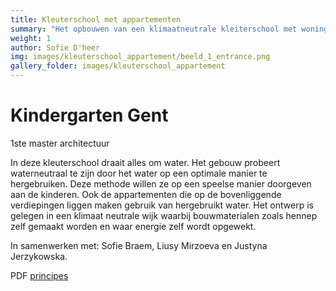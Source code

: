```yaml
---
title: Kleuterschool met appartementen
summary: "Het opbouwen van een klimaatneutrale kleiterschool met woningen. "
weight: 1
author: Sofie D'heer
img: images/kleuterschool_appartement/beeld_1_entrance.png
gallery_folder: images/kleuterschool_appartement
---
```

# Kindergarten Gent

1ste master architectuur

In deze kleuterschool draait alles om water. Het gebouw probeert waterneutraal te zijn door het water op een optimale manier te hergebruiken. Deze methode willen ze op een speelse manier doorgeven aan de kinderen. Ook de appartementen die op de bovenliggende verdiepingen liggen maken gebruik van hergebruikt water. Het ontwerp is gelegen in een klimaat neutrale wijk waarbij bouwmaterialen zoals hennep zelf gemaakt worden en waar energie zelf wordt opgewekt. 

In samenwerken met: Sofie Braem, Liusy Mirzoeva en Justyna Jerzykowska. 

PDF [principes](/files/Principes.pdf)